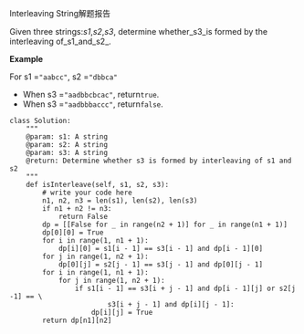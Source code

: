 Interleaving String解题报告

Given three strings:_s1_,_s2_,_s3_, determine whether_s3\_is formed by the interleaving of\_s1\_and\_s2_.

**Example**

For s1 =`"aabcc"`, s2 =`"dbbca"`

* When s3 =`"aadbbcbcac"`, return`true`.
* When s3 =`"aadbbbaccc"`, return`false`.

```
class Solution:
    """
    @param: s1: A string
    @param: s2: A string
    @param: s3: A string
    @return: Determine whether s3 is formed by interleaving of s1 and s2
    """
    def isInterleave(self, s1, s2, s3):
        # write your code here
        n1, n2, n3 = len(s1), len(s2), len(s3)
        if n1 + n2 != n3:
            return False
        dp = [[False for _ in range(n2 + 1)] for _ in range(n1 + 1)]
        dp[0][0] = True
        for i in range(1, n1 + 1):
            dp[i][0] = s1[i - 1] == s3[i - 1] and dp[i - 1][0]
        for j in range(1, n2 + 1):
            dp[0][j] = s2[j - 1] == s3[j - 1] and dp[0][j - 1]
        for i in range(1, n1 + 1):
            for j in range(1, n2 + 1):
                if s1[i - 1] == s3[i + j - 1] and dp[i - 1][j] or s2[j -1] == \
                        s3[i + j - 1] and dp[i][j - 1]:
                    dp[i][j] = True
        return dp[n1][n2]
```



